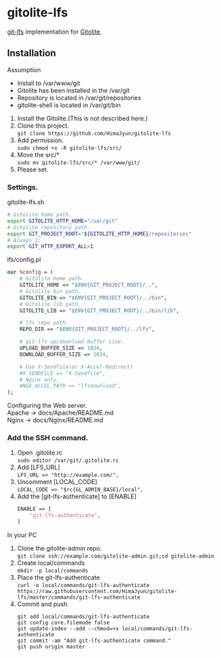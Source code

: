 # gitolite-lfs
[git-lfs](https://git-lfs.github.com/) implementation for [Gitolite](https://github.com/sitaramc/gitolite).  

## Installation
Assumption
* Install to /var/www/git
* Gitolite has been installed in the /var/git
* Repository is located in /var/git/repositories
* gitolite-shell is located in /var/git/bin

1. Install the Gitolite.(This is not described here.)
1. Clone this project.  
   `git clone https://github.com/HimaJyun/gitolite-lfs`
1. Add permission.  
   `sudo chmod +x -R gitolite-lfs/src/`
1. Move the src/*  
   `sudo mv gitolite-lfs/src/* /var/www/git/`
1. Please set.

### Settings.
gitolite-lfs.sh
```bash
# Gitolite home path.
export GITOLITE_HTTP_HOME="/var/git"
# Gitolite repository path.
export GIT_PROJECT_ROOT="${GITOLITE_HTTP_HOME}/repositories"
# Always 1;
export GIT_HTTP_EXPORT_ALL=1
```

lfs/config.pl
```perl
our %config = (
	# Gitolite home path.
	GITOLITE_HOME => "$ENV{GIT_PROJECT_ROOT}/..",
	# Gitolite bin path.
	GITOLITE_BIN => "$ENV{GIT_PROJECT_ROOT}/../bin",
	# Gitolite lib path.
	GITOLITE_LIB => "$ENV{GIT_PROJECT_ROOT}/../bin/lib",

	# lfs repo path.
	REPO_DIR => "$ENV{GIT_PROJECT_ROOT}/../lfs",

	# git-lfs up/download buffer size.
	UPLOAD_BUFFER_SIZE => 1024,
	DOWNLOAD_BUFFER_SIZE => 1024,

	# Use X-Sendfile(or X-Accel-Redirect)
	#X_SENDFILE => "X-Sendfile",
	# Nginx only.
	#NGX_ACCEL_PATH => "lfsdownload",
);
```
Configuring the Web server.   
Apache -> docs/Apache/README.md  
Nginx -> docs/Nginx/README.md

### Add the SSH command.
1. Open .gitolite.rc  
   `sudo editor /var/git/.gitolite.rc`
1. Add [LFS_URL]  
   `LFS_URL => "http://example.com/",`
1. Uncomment [LOCAL_CODE]  
   `LOCAL_CODE => "$rc{GL_ADMIN_BASE}/local",`
1. Add the [git-lfs-authenticate] to [ENABLE]  
   ```perl
   ENABLE => [
	   'git-lfs-authenticate',
   ]
   ```
In your PC
1. Clone the gitolite-admin repo.  
   `git clone ssh://example.com/gitolite-admin.git;cd gitolite-admin`
1. Create local/commands  
   `mkdir -p local/commands`
1. Place the git-lfs-authenticate  
   `curl -o local/commands/git-lfs-authenticate https://raw.githubusercontent.com/HimaJyun/gitolite-lfs/master/commands/git-lfs-authenticate`
1. Commit and push  
   ```
   git add local/commands/git-lfs-authenticate
   git config core.filemode false
   git update-index --add --chmod=+x local/commands/git-lfs-authenticate
   git commit -am "Add git-lfs-authenticate command."
   git push origin master
   ```